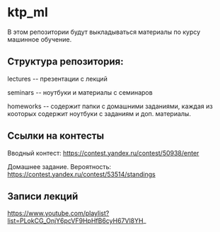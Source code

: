 # ktp_ml

В этом репозитории будут выкладываться материалы по курсу машинное обучение.


## Структура репозитория:

lectures -- презентации с лекций

seminars -- ноутбуки и материалы с семинаров

homeworks -- содержит папки с домашними заданиями, каждая из кооторых содержит ноутбуки с заданиям и доп. материалы.


## Ссылки на контесты

Вводный контест: https://contest.yandex.ru/contest/50938/enter

Домашнее задание. Вероятность: https://contest.yandex.ru/contest/53514/standings


## Записи лекций

https://www.youtube.com/playlist?list=PLokCG_OnjY6pcVF9HpHfB6cyH67Vl8YH_ 

